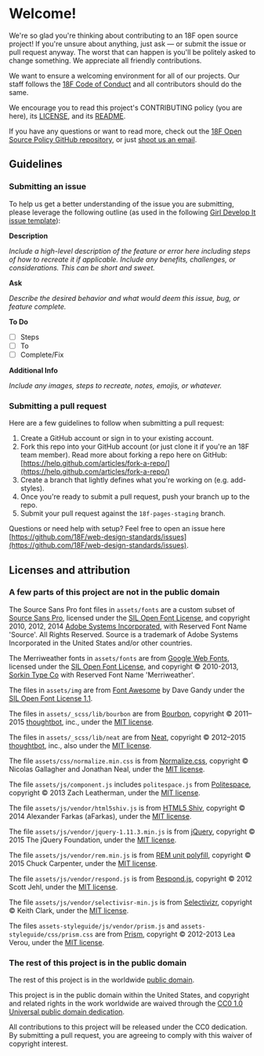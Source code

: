# Welcome!

We're so glad you're thinking about contributing to an 18F open source project! If you're unsure about anything, just ask — or submit the issue or pull request anyway. The worst that can happen is you'll be politely asked to change something. We appreciate all friendly contributions.

We want to ensure a welcoming environment for all of our projects. Our staff follows the [18F Code of Conduct](https://github.com/18F/code-of-conduct/blob/master/code-of-conduct.md) and all contributors should do the same.

We encourage you to read this project's CONTRIBUTING policy (you are here), its [LICENSE](LICENSE.md), and its [README](README.md). 

If you have any questions or want to read more, check out the [18F Open Source Policy GitHub repository]( https://github.com/18f/open-source-policy), or just [shoot us an email](mailto:18f@gsa.gov).

## Guidelines

### Submitting an issue

To help us get a better understanding of the issue you are submitting, please leverage the following outline (as used in the following [Girl Develop It issue template](https://github.com/girldevelopit/gdi-new-site/issues/83)):

**Description**

*Include a high-level description of the feature or error here including steps of how to recreate it if applicable. Include any benefits, challenges, or considerations. This can be short and sweet.*

**Ask**

*Describe the desired behavior and what would deem this issue, bug, or feature complete.*

**To Do**
- [ ] Steps
- [ ] To
- [ ] Complete/Fix

**Additional Info**

*Include any images, steps to recreate, notes, emojis, or whatever.*

### Submitting a pull request

Here are a few guidelines to follow when submitting a pull request:

1. Create a GitHub account or sign in to your existing account.
2. Fork this repo into your GitHub account (or just clone it if you're an 18F team member). Read more about forking a repo here on GitHub:
[https://help.github.com/articles/fork-a-repo/](https://help.github.com/articles/fork-a-repo/)
3. Create a branch that lightly defines what you're working on (e.g. add-styles).
4. Once you're ready to submit a pull request, push your branch up to the repo.
5. Submit your pull request against the `18f-pages-staging` branch.

Questions or need help with setup? Feel free to open an issue here [https://github.com/18F/web-design-standards/issues](https://github.com/18F/web-design-standards/issues).

## Licenses and attribution

### A few parts of this project are not in the public domain

The Source Sans Pro font files in `assets/fonts` are a custom subset of [Source Sans Pro](https://github.com/adobe-fonts/source-sans-pro), licensed under the [SIL Open Font License](http://scripts.sil.org/cms/scripts/page.php?item_id=OFL), and copyright 2010, 2012, 2014 [Adobe Systems Incorporated](http://www.adobe.com/), with Reserved Font Name 'Source'. All Rights Reserved. Source is a trademark of Adobe Systems Incorporated in the United States and/or other countries.

The Merriweather fonts in `assets/fonts` are from [Google Web Fonts](https://www.google.com/fonts#UsePlace:use/Collection:Merriweather:400,300,400italic,700,700italic), licensed under the [SIL Open Font License](http://scripts.sil.org/cms/scripts/page.php?item_id=OFL), and copyright © 2010-2013, [Sorkin Type Co](www.sorkintype.com) with Reserved Font Name 'Merriweather'.

The files in `assets/img` are from [Font Awesome](http://fontawesome.io/) by Dave Gandy under the [SIL Open Font License 1.1](http://scripts.sil.org/OFL).

The files in `assets/_scss/lib/bourbon` are from [Bourbon](http://bourbon.io/), copyright © 2011–2015 [thoughtbot](https://thoughtbot.com/), inc., under the [MIT license](https://github.com/thoughtbot/neat/blob/master/LICENSE.md).

The files in `assets/_scss/lib/neat` are from [Neat](http://neat.bourbon.io/), copyright © 2012–2015 [thoughtbot](https://thoughtbot.com/), inc., also under the [MIT license](https://github.com/thoughtbot/neat/blob/master/LICENSE.md).

The file `assets/css/normalize.min.css` is from [Normalize.css](https://github.com/necolas/normalize.css), copyright © Nicolas Gallagher and Jonathan Neal, under the [MIT license](https://github.com/necolas/normalize.css/blob/master/LICENSE.md).

The file `assets/js/component.js` includes `politespace.js` from [Politespace](https://github.com/filamentgroup/politespace), copyright © 2013 Zach Leatherman, under the [MIT license](https://github.com/filamentgroup/politespace/blob/master/LICENSE).

The file `assets/js/vendor/html5shiv.js` is from [HTML5 Shiv](https://github.com/afarkas/html5shiv), copyright © 2014 Alexander Farkas (aFarkas), under the [MIT license](https://github.com/aFarkas/html5shiv/blob/master/MIT%20and%20GPL2%20licenses.md).

The file `assets/js/vendor/jquery-1.11.3.min.js` is from [jQuery](https://jquery.com/), copyright © 2015 The jQuery Foundation, under the [MIT license](https://jquery.org/license/).

The file `assets/js/vendor/rem.min.js` is from [REM unit polyfill](https://github.com/chuckcarpenter/REM-unit-polyfill), copyright © 2015 Chuck Carpenter, under the [MIT license](https://github.com/chuckcarpenter/REM-unit-polyfill/blob/master/LICENSE.md).

The file `assets/js/vendor/respond.js` is from [Respond.js](https://github.com/scottjehl/Respond), copyright © 2012 Scott Jehl, under the [MIT license](https://github.com/scottjehl/Respond/blob/master/LICENSE-MIT).

The file `assets/js/vendor/selectivisr-min.js` is from [Selectivizr](http://selectivizr.com/), copyright © Keith Clark, under the [MIT license](http://opensource.org/licenses/mit-license.php).

The files `assets-styleguide/js/vendor/prism.js` and `assets-styleguide/css/prism.css` are from [Prism](http://prismjs.com/), copyright © 2012-2013 Lea Verou, under the [MIT license](https://github.com/PrismJS/prism/blob/gh-pages/LICENSE).

### The rest of this project is in the public domain

The rest of this project is in the worldwide [public domain](LICENSE.md).

This project is in the public domain within the United States, and
copyright and related rights in the work worldwide are waived through
the [CC0 1.0 Universal public domain dedication](https://creativecommons.org/publicdomain/zero/1.0/).

All contributions to this project will be released under the CC0
dedication. By submitting a pull request, you are agreeing to comply
with this waiver of copyright interest.
